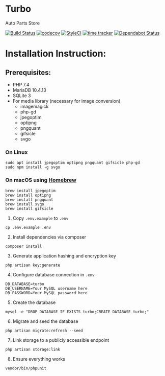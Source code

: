 # Turbo
Auto Parts Store

[![Build Status](https://travis-ci.org/CaddyDz/Turbo.svg?branch=master)](https://travis-ci.org/CaddyDz/Turbo)
[![codecov](https://codecov.io/gh/CaddyDz/Turbo/branch/master/graph/badge.svg)](https://codecov.io/gh/CaddyDz/Turbo)
[![StyleCI](https://github.styleci.io/repos/111581376/shield?branch=master)](https://github.styleci.io/repos/111581376)
[![time tracker](https://wakatime.com/badge/github/CaddyDz/Turbo.svg)](https://wakatime.com/badge/github/CaddyDz/Turbo)
[![Dependabot Status](https://api.dependabot.com/badges/status?host=github&repo=CaddyDz/Turbo)](https://dependabot.com)

# Installation Instruction:

## Prerequisites:

* PHP 7.4
* MariaDB 10.4.13
* SQLite 3
* For media library (necessary for image conversion)
	* imagemagick
	* php-gd
	* jpegoptim
	* optipng
	* pngquant
	* gifsicle
	* svgo

### On Linux
```shell
sudo apt install jpegoptim optipng pngquant gifsicle php-gd
sudo npm install -g svgo
```
### On macOS using [Homebrew](https://brew.sh/)
```shell
brew install jpegoptim
brew install optipng
brew install pngquant
brew install svgo
brew install gifsicle
```

1. Copy `.env.example` to `.env`
```shell
cp .env.example .env
```
2. Install dependencies via composer
```shell
composer install
```
3. Generate application hashing and encryption key
```shell
php artisan key:generate
```
4. Configure database connection in `.env`
```
DB_DATABASE=turbo
DB_USERNAME=Your MySQL username here
DB_PASSWORD=Your MySQL password here
```
5. Create the database
```shell
mysql -e "DROP DATABASE IF EXISTS turbo;CREATE DATABASE turbo;"
```
6. Migrate and seed the database
```shell
php artisan migrate:refresh --seed
```
7. Link storage to a publicly accessible endpoint
```shell
php artisan storage:link
```
8. Ensure everything works
```shell
vendor/bin/phpunit
```
